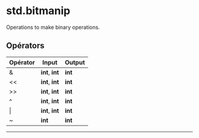# std.bitmanip

Operations to make binary operations.
## Opérators
|Opérator|Input|Output|
|-|-|-|
|&|**int**, **int**|**int**|
|<<|**int**, **int**|**int**|
|>>|**int**, **int**|**int**|
|^|**int**, **int**|**int**|
|\||**int**, **int**|**int**|
|~|**int**|**int**|


***
